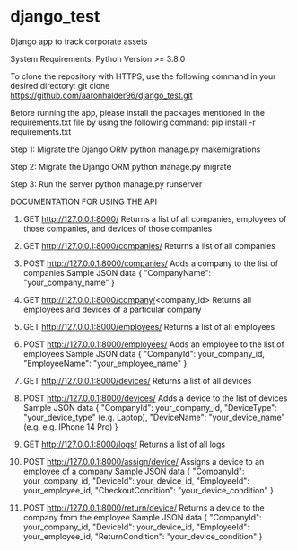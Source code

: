 # django_test
Django app to track corporate assets

System Requirements: Python Version >= 3.8.0

To clone the repository with HTTPS, use the following command in your desired directory:
git clone https://github.com/aaronhalder96/django_test.git

Before running the app, please install the packages mentioned in the requirements.txt file by using the following command:
pip install -r requirements.txt

Step 1: Migrate the Django ORM
python manage.py makemigrations

Step 2: Migrate the Django ORM
python manage.py migrate

Step 3: Run the server
python manage.py runserver

DOCUMENTATION FOR USING THE API
1. GET http://127.0.0.1:8000/
Returns a list of all companies, employees of those companies, and devices of those companies

2. GET http://127.0.0.1:8000/companies/
Returns a list of all companies

3. POST http://127.0.0.1:8000/companies/
Adds a company to the list of companies
Sample JSON data
{
    "CompanyName": "your_company_name"
}

4. GET http://127.0.0.1:8000/company/<company_id>
Returns all employees and devices of a particular company

5. GET http://127.0.0.1:8000/employees/
Returns a list of all employees

6. POST http://127.0.0.1:8000/employees/
Adds an employee to the list of employees
Sample JSON data
{
    "CompanyId": your_company_id,
    "EmployeeName": "your_employee_name"
}

7. GET http://127.0.0.1:8000/devices/
Returns a list of all devices

8. POST http://127.0.0.1:8000/devices/
Adds a device to the list of devices
Sample JSON data
{
    "CompanyId": your_company_id,
    "DeviceType": "your_device_type" (e.g. Laptop),
    "DeviceName": "your_device_name" (e.g. e.g. IPhone 14 Pro)
}

9. GET http://127.0.0.1:8000/logs/
Returns a list of all logs

10. POST http://127.0.0.1:8000/assign/device/
Assigns a device to an employee of a company
Sample JSON data
{
    "CompanyId": your_company_id, 
    "DeviceId": your_device_id, 
    "EmployeeId": your_employee_id, 
    "CheckoutCondition": "your_device_condition"
}

11. POST http://127.0.0.1:8000/return/device/
Returns a device to the company from the employee
Sample JSON data
{
    "CompanyId": your_company_id, 
    "DeviceId": your_device_id, 
    "EmployeeId": your_employee_id, 
    "ReturnCondition": "your_device_condition"
}